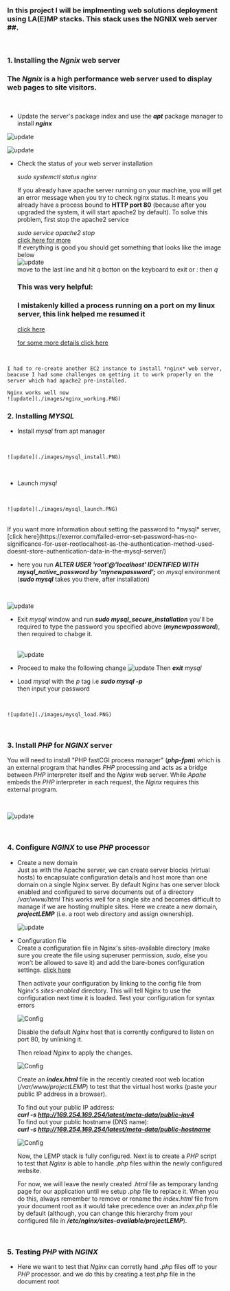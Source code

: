 ### In this project I will be implmenting web solutions deployment using LA(E)MP stacks. This stack uses the **NGNIX** web server ##.
<br>

### 1. Installing the *Ngnix* web server
### The ***Ngnix*** is a high performance web server used to display web pages to site visitors. 
<br>

- Update the server's package index and use the ***apt*** package manager to install ***nginx*** 

![update](./images/update.PNG)

![update](./images/ngnix.PNG)

- Check the status of your web server installation

    *sudo systemctl status nginx*

    If you already have apache server running on your machine, you will get an error message when you try to check nginx status. It means you already have a process bound to **HTTP port 80** (because after you upgraded the system, it will start apache2 by default). To solve this problem, first stop the apache2 service <br>

    *sudo service apache2 stop* 
    <br>
[click here for more](https://stackoverflow.com/questions/51525710/nginx-failed-to-start-a-high-performance-web-server-and-a-reverse-proxy-server) <br> If  everything is good you should get something that looks like the image below <br>
![update](./images/ngnix_fixed.PNG) <br>
move to the last line and hit *q* botton on the keyboard to exit or *:* then *q* 




    ### This was very helpful:
    ### I mistakenly killed a process running on a port on my linux server, this link helped me resumed it 
    [click here](https://ostechnix.com/suspend-process-resume-later-linux/)

    [for some more details click here](https://www.ibm.com/docs/en/aix/7.1?topic=processes-restarting-stopped-process)
<br>

    I had to re-create another EC2 instance to install *nginx* web server, beacuse I had some challenges on getting it to work properly on the server which had apache2 pre-installed.

    Nginx works well now
    ![update](./images/nginx_working.PNG)

### 2. Installing ***MYSQL***
- Install *mysql* from apt manager
<br>

    ![update](./images/mysql_install.PNG)

<br>

- Launch *mysql* 
<br>

    ![update](./images/mysql_launch.PNG)
<br>
If you want more information about setting the password to *mysql* server, [click here](https://exerror.com/failed-error-set-password-has-no-significance-for-user-rootlocalhost-as-the-authentication-method-used-doesnt-store-authentication-data-in-the-mysql-server/)

- here you run ***ALTER USER 'root'@'localhost' IDENTIFIED WITH mysql_native_password by 'mynewpassword';*** on *mysql* environment (***sudo mysql*** takes you there, after installation) 
<br>

![update](./images/mysql_passwd.PNG)

- Exit *mysql* window and run ***sudo mysql_secure_installation*** you'll be required to type the password you specified above (***mynewpassword***), then required to chabge it.

    <br>![update](./images/password_1.PNG)


- Proceed to make the following change
![update](./images/password_2.PNG)
Then ***exit*** *mysql*

- Load *mysql* with the *p* tag i.e ***sudo mysql -p*** <br>
then input your password
<br>

    ![update](./images/mysql_load.PNG)

<br>

### 3. Install *PHP* for *NGINX* server
You will need to install "PHP fastCGI process manager" (***php-fpm***) which is an external program that handles *PHP* processing and acts as a bridge between *PHP* interpreter itself and the *Nginx* web server. While *Apahe* embeds the *PHP* interpreter in each request, the *Nginx* requires this external program. 

<br>

![update](./images/install_php.PNG)

<br>

### 4. Configure *NGINX* to use *PHP* processor
- Create a new domain <br>
Just as with the Apache server, we can create server blocks (virtual hosts) to encapsulate configuration details and host more than one domain on a single Nginx server. By default Nginx has one server block enabled and configured to serve documents out of a directory */var/www/html* This works well for a single site and becomes difficult to manage if we are hosting multiple sites. Here we create a new domain, ***projectLEMP*** (i.e. a root web directory and assign ownership).<br>

    ![update](./images/rootweb.PNG)

- Configuration file <br>
    Create a configuration file in Nginx's sites-available directory (make sure you create the file using superuser permission, *sudo*, else you won't be allowed to save it) and add the bare-bones configuration settings. [click here](https://www.darey.io/docs/step-4-configuring-nginx-to-use-php-processor/) <br>

    Then activate your configuration by linking to the config file from Nginx's *sites-enabled* directory. This will tell Nginx to use the configuration next time it is loaded. Test your configuration for syntax errors 
    <br>

    ![Config](./images/nginx_config.PNG)
    
    Disable the default *Nginx* host that is corrently configured to listen on port 80, by unlinking it.

    Then reload *Nginx* to apply the changes. <br>

    ![Config](./images/reload.PNG)

    Create an ***index.html*** file in the recently created root web location (*/var/www/projectLEMP*) to test that the virtual host works (paste your public IP address in a browser).<br>

    To find out your public IP address: <br>
    ***curl -s http://169.254.169.254/latest/meta-data/public-ipv4***
    <br>
    To find out your public hostname (DNS name): <br>
    ***curl -s http://169.254.169.254/latest/meta-data/public-hostname*** <br>

    ![Config](./images/ip.PNG)

    Now, the LEMP stack is fully configured. Next is to create a *PHP* script to test that *Nginx* is able to handle *.php* files within the newly configured website.

    For now, we will leave the newly created *.html* file as temporary landng page for our application until we setup *.php* file to replace it. When you do this, always remember to remove or rename the *index.html* file from your document root as it would take precedence over an *index.php* file by default (although, you can change this hierarchy from your configured file in  ***/etc/nginx/sites-available/projectLEMP***). 
    
    <br>


### 5. Testing *PHP* with *NGINX*
-   Here we want to test that *Nginx* can corretly hand *.php* files off to your *PHP* processor. and we do this by creating a test *php* file in the document root 










     
    












 




